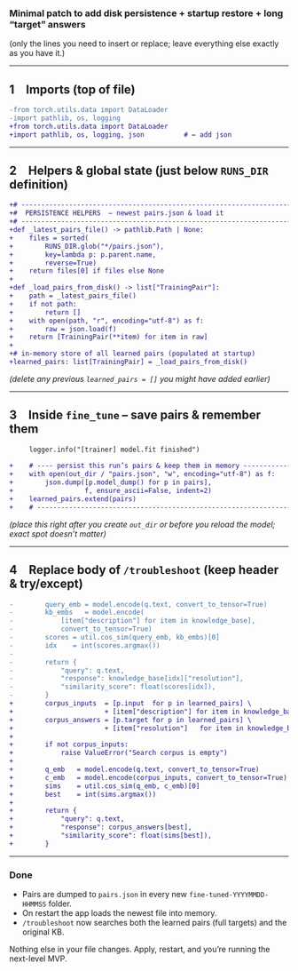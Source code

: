 ### Minimal patch to add **disk persistence + startup restore + long “target” answers**  
(only the lines you need to insert or replace; leave everything else exactly as you have it.)

---

## 1 Imports (top of file)

```diff
-from torch.utils.data import DataLoader
-import pathlib, os, logging
+from torch.utils.data import DataLoader
+import pathlib, os, logging, json          # ← add json
```

---

## 2 Helpers & global state (just below `RUNS_DIR` definition)

```diff
+# ----------------------------------------------------------------------
+#  PERSISTENCE HELPERS  – newest pairs.json & load it
+# ----------------------------------------------------------------------
+def _latest_pairs_file() -> pathlib.Path | None:
+    files = sorted(
+        RUNS_DIR.glob("*/pairs.json"),
+        key=lambda p: p.parent.name,
+        reverse=True)
+    return files[0] if files else None
+
+def _load_pairs_from_disk() -> list["TrainingPair"]:
+    path = _latest_pairs_file()
+    if not path:
+        return []
+    with open(path, "r", encoding="utf-8") as f:
+        raw = json.load(f)
+    return [TrainingPair(**item) for item in raw]
+
+# in-memory store of all learned pairs (populated at startup)
+learned_pairs: list[TrainingPair] = _load_pairs_from_disk()
```

*(delete any previous `learned_pairs = []` you might have added earlier)*

---

## 3 Inside `fine_tune` – **save pairs & remember them**

```diff
     logger.info("[trainer] model.fit finished")
 
+    # ---- persist this run’s pairs & keep them in memory ---------------
+    with open(out_dir / "pairs.json", "w", encoding="utf-8") as f:
+        json.dump([p.model_dump() for p in pairs],
+                  f, ensure_ascii=False, indent=2)
+    learned_pairs.extend(pairs)
+    # ------------------------------------------------------------------
```

*(place this right after you create `out_dir` or before you reload the model; exact spot doesn’t matter)*

---

## 4 Replace body of `/troubleshoot` (keep header & try/except)

```diff
-        query_emb = model.encode(q.text, convert_to_tensor=True)
-        kb_embs   = model.encode(
-            [item["description"] for item in knowledge_base],
-            convert_to_tensor=True)
-        scores = util.cos_sim(query_emb, kb_embs)[0]
-        idx    = int(scores.argmax())
-
-        return {
-            "query": q.text,
-            "response": knowledge_base[idx]["resolution"],
-            "similarity_score": float(scores[idx]),
-        }
+        corpus_inputs  = [p.input  for p in learned_pairs] \
+                       + [item["description"] for item in knowledge_base]
+        corpus_answers = [p.target for p in learned_pairs] \
+                       + [item["resolution"]   for item in knowledge_base]
+
+        if not corpus_inputs:
+            raise ValueError("Search corpus is empty")
+
+        q_emb   = model.encode(q.text, convert_to_tensor=True)
+        c_emb   = model.encode(corpus_inputs, convert_to_tensor=True)
+        sims    = util.cos_sim(q_emb, c_emb)[0]
+        best    = int(sims.argmax())
+
+        return {
+            "query": q.text,
+            "response": corpus_answers[best],
+            "similarity_score": float(sims[best]),
+        }
```

---

### Done

* Pairs are dumped to `pairs.json` in every new `fine-tuned-YYYYMMDD-HHMMSS` folder.  
* On restart the app loads the newest file into memory.  
* `/troubleshoot` now searches both the learned pairs (full targets) and the original KB.

Nothing else in your file changes.  Apply, restart, and you’re running the next-level MVP.
